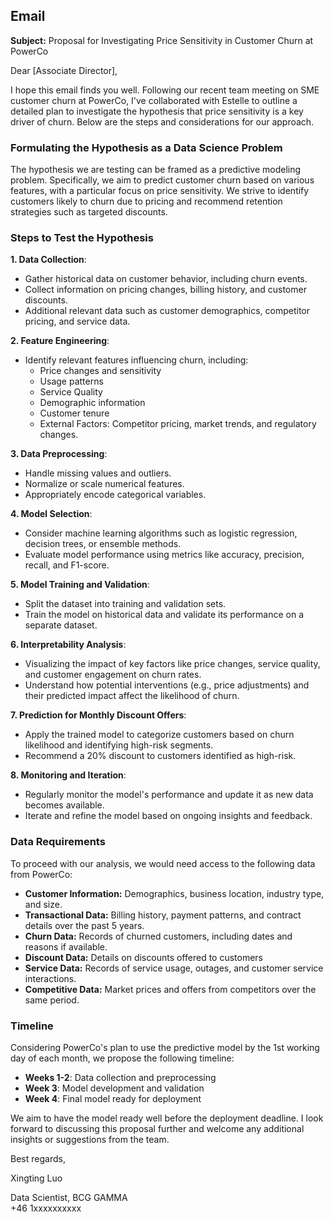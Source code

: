 ## Email

**Subject:** Proposal for Investigating Price Sensitivity in Customer Churn at PowerCo

Dear [Associate Director],

I hope this email finds you well. Following our recent team meeting on SME customer churn at PowerCo, I've collaborated with Estelle to outline a detailed plan to investigate the hypothesis that price sensitivity is a key driver of churn. Below are the steps and considerations for our approach.

### Formulating the Hypothesis as a Data Science Problem

The hypothesis we are testing can be framed as a predictive modeling problem. Specifically, we aim to predict customer churn based on various features, with a particular focus on price sensitivity. We strive to identify customers likely to churn due to pricing and recommend retention strategies such as targeted discounts.

### Steps to Test the Hypothesis

**1. Data Collection**:

- Gather historical data on customer behavior, including churn events.
- Collect information on pricing changes, billing history, and customer discounts.
- Additional relevant data such as customer demographics, competitor pricing, and service data.

**2. Feature Engineering**:

- Identify relevant features influencing churn, including:
    - Price changes and sensitivity
    - Usage patterns
    - Service Quality
    - Demographic information
    - Customer tenure
    - External Factors: Competitor pricing, market trends, and regulatory changes.

**3. Data Preprocessing**:

- Handle missing values and outliers.
- Normalize or scale numerical features.
- Appropriately encode categorical variables.

**4. Model Selection**:

- Consider machine learning algorithms such as logistic regression, decision trees, or ensemble methods.
- Evaluate model performance using metrics like accuracy, precision, recall, and F1-score.

**5. Model Training and Validation**:

- Split the dataset into training and validation sets.
- Train the model on historical data and validate its performance on a separate dataset.

**6. Interpretability Analysis**:

- Visualizing the impact of key factors like price changes, service quality, and customer engagement on churn rates.
- Understand how potential interventions (e.g., price adjustments) and their predicted impact affect the likelihood of churn.

**7. Prediction for Monthly Discount Offers**:

- Apply the trained model to categorize customers based on churn likelihood and identifying high-risk segments.
- Recommend a 20% discount to customers identified as high-risk.

**8. Monitoring and Iteration**:

- Regularly monitor the model's performance and update it as new data becomes available.
- Iterate and refine the model based on ongoing insights and feedback.

### Data Requirements

To proceed with our analysis, we would need access to the following data from PowerCo:

- **Customer Information:** Demographics, business location, industry type, and size.
- **Transactional Data:** Billing history, payment patterns, and contract details over the past 5 years.
- **Churn Data:** Records of churned customers, including dates and reasons if available.
- **Discount Data:** Details on discounts offered to customers
- **Service Data:** Records of service usage, outages, and customer service interactions.
- **Competitive Data:** Market prices and offers from competitors over the same period.

### Timeline

Considering PowerCo's plan to use the predictive model by the 1st working day of each month, we propose the following timeline:

- **Weeks 1-2**: Data collection and preprocessing
- **Week 3**: Model development and validation
- **Week 4**: Final model ready for deployment

We aim to have the model ready well before the deployment deadline. I look forward to discussing this proposal further and welcome any additional insights or suggestions from the team.

Best regards,

Xingting Luo 

Data Scientist, BCG GAMMA  
+46 1xxxxxxxxxx